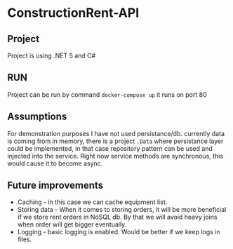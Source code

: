 # ConstructionRent-API

## Project

Project is using .NET 5 and C#

## RUN
Project can be run by command `docker-compose up` it runs on port 80

## Assumptions
For demonstration purposes I have not used persistance/db. currently data is coming from in memory, there is a project `.Data` where persistance layer could be implemented,
in that case repository pattern can be used and injected into the service. Right now service methods are synchronous, this would cause it to become async.

## Future improvements
- Caching - in this case we can cache equipment list.
- Storing data - When it comes to storing orders, it will be more beneficial if we store rent orders in NoSQL db. By that we will avoid heavy joins when order will get bigger eventually.
- Logging - basic logging is enabled. Would be better if we keep logs in files.


